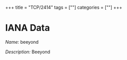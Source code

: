 +++
title = "TCP/2414"
tags = [""]
categories = [""]
+++

# IANA Data

_Name:_ beeyond

_Description:_ Beeyond

